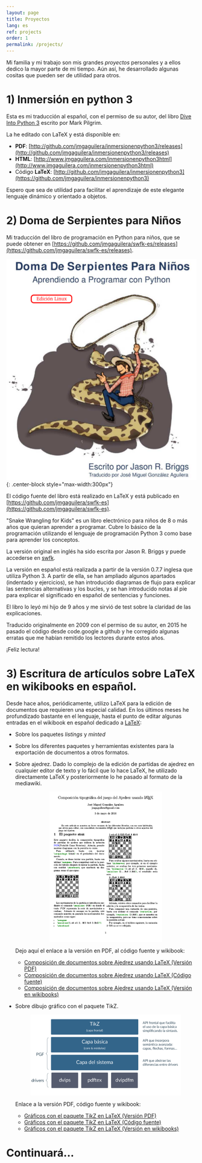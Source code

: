 ```yaml
---
layout: page
title: Proyectos
lang: es
ref: projects
order: 1
permalink: /projects/
---
```


Mi familia y mi trabajo son mis grandes _proyectos_ personales y a ellos dedico la mayor parte de mi tiempo. Aún así, he desarrollado algunas cositas que pueden ser de utilidad para otros.

# 1) Inmersión en python 3

Esta es mi traducción al español, con el permiso de su autor, del libro [Dive Into Python 3](http://www.diveintopython3.net/) escrito por Mark Pilgrim.

La he editado con LaTeX y está disponible en:

* **PDF**: [http://github.com/jmgaguilera/inmersionenpython3/releases](http://github.com/jmgaguilera/inmersionenpython3/releases)
* **HTML**: [http://www.jmgaguilera.com/inmersionenpython3html](http://www.jmgaguilera.com/inmersionenpython3html)
* Código **LaTeX**: [http://github.com/jmgaguilera/inmersionenpython3](https://github.com/jmgaguilera/inmersionenpython3)

Espero que sea de utilidad para facilitar el aprendizaje de este elegante lenguaje dinámico y orientado a objetos.

# 2) Doma de Serpientes para Niños

Mi traducción del libro de programación en Python para niños, que se puede obtener en [https://github.com/jmgaguilera/swfk-es/releases](https://github.com/jmgaguilera/swfk-es/releases).

![](/images/doma_serpientes/portada.png){: .center-block style="max-width:300px"}

El código fuente del libro está realizado en LaTeX y está publicado en [https://github.com/jmgaguilera/swfk-es](https://github.com/jmgaguilera/swfk-es).

"Snake Wrangling for Kids" es un libro electrónico para niños de 8 o más años que quieran aprender a programar. Cubre lo básico de la programación utilizando el lenguaje de programación Python 3 como base para aprender los conceptos.

La versión original en inglés ha sido escrita por Jason R. Briggs y puede accederse en [swfk](http://www.briggs.net.nz/snake-wrangling-for-kids.html).

La versión en español está realizada a partir de la versión 0.7.7 inglesa que utiliza Python 3. A partir de ella, se han ampliado algunos apartados (indentado y ejercicios), se han introducido diagramas de flujo para explicar las sentencias alternativas y los bucles, y se han introducido notas al pie para explicar el significado en español de sentencias y funciones.

El libro lo leyó mi hijo de 9 años y me sirvió de test sobre la claridad de las explicaciones.

Traducido originalmente en 2009 con el permiso de su autor, en 2015 he pasado el código desde code.google a github y he corregido algunas erratas que me habían remitido los lectores durante estos años.

¡Feliz lectura!

# 3) Escritura de artículos sobre LaTeX en wikibooks en español.

Desde hace años, periódicamente, utilizo LaTeX para la edición de
documentos que requieren una especial calidad. En los últimos meses he
profundizado bastante en el lenguaje, hasta el punto de editar algunas
entradas en el wikibook en español dedicado a [LaTeX](http://es.wikibooks.org/wiki/Manual_de_LaTeX):

* Sobre los paquetes *listings* y *minted*
* Sobre los diferentes paquetes y herramientas existentes para la exportación de documentos a otros formatos.
* Sobre ajedrez. Dado lo complejo de la edición
de partidas de ajedrez en cualquier editor de texto y lo fácil que lo
hace LaTeX, he utilizado directamente LaTeX y posteriormente lo he
pasado al formato de la mediawiki.

  <img src="/images/latex-chess/latex-chess-full.png" style="display:block;margin-left:auto; margin-right:auto;" width="300px"/>

  Dejo aquí el enlace a la versión en PDF, al código fuente y wikibook:

  * [Composición de documentos sobre Ajedrez usando
LaTeX (Versión PDF)](/files/latex_chess/latex_chess.pdf)
  * [Composición de documentos sobre Ajedrez usando
LaTeX (Código fuente)](/files/latex_chess/latex_chess.tex)
  * [Composición de documentos sobre Ajedrez usando LaTeX (Versión en
wikibooks)](http://es.wikibooks.org/wiki/Manual_de_LaTeX/Otros/Paquetes_para_componer_documentos_sobre_el_juego_del_Ajedrez)

* Sobre dibujo gráfico con el paquete TikZ.

  <img src="/images/latex-tikz/latex-tikz-full.png" style="display:block;margin-left:auto; margin-right:auto;" width="400px"/>

  Enlace a la versión PDF, código fuente y wikibook:

  * [Gráficos con el paquete TikZ en LaTeX (Versión PDF)](/files/latex_tikz/latex_tikz.pdf)
  * [Gráficos con el paquete TikZ en LaTeX (Código fuente)](/files/latex_tikz/latex_tikz.tex)
  * [Gráficos con el paquete TikZ en LaTeX (Versión en wikibooks)](http://es.wikibooks.org/wiki/Manual_de_LaTeX/Inclusi%C3%B3n_de_gr%C3%A1ficos/Gr%C3%A1ficos_con_tikz)

# Continuará...
